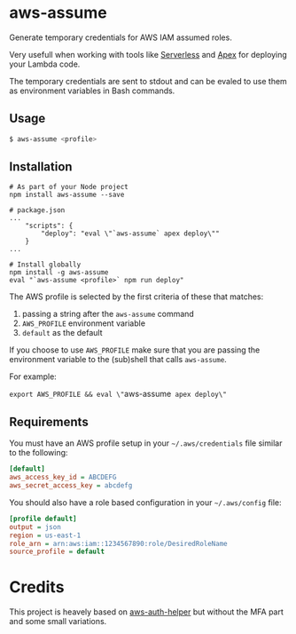 # aws-assume

Generate temporary credentials for AWS IAM assumed roles.

Very usefull when working with tools like [Serverless](http://serverless.com/) and
[Apex](http://apex.run/) for deploying your Lambda code.

The temporary credentials are sent to stdout and can be evaled to use them
as environment variables in Bash commands.

## Usage

```bash
$ aws-assume <profile>
```

## Installation
```
# As part of your Node project
npm install aws-assume --save

# package.json
...
    "scripts": {
        "deploy": "eval \"`aws-assume` apex deploy\""
    }
...
```

```
# Install globally
npm install -g aws-assume
eval "`aws-assume <profile>` npm run deploy"
```

The AWS profile is selected by the first criteria of these that matches:

1. passing a string after the `aws-assume` command
2. `AWS_PROFILE` environment variable
3. `default` as the default

If you choose to use `AWS_PROFILE` make sure that you are passing the environment
variable to the (sub)shell that calls `aws-assume`.

For example:

`export AWS_PROFILE && eval \"`aws-assume` apex deploy\"`

## Requirements

You must have an AWS profile setup in your `~/.aws/credentials` file similar to
the following:

```ini
[default]
aws_access_key_id = ABCDEFG
aws_secret_access_key = abcdefg
```

You should also have a role based configuration in your `~/.aws/config` file:

```ini
[profile default]
output = json
region = us-east-1
role_arn = arn:aws:iam::1234567890:role/DesiredRoleName
source_profile = default
```

# Credits

This project is heavely based on [aws-auth-helper](https://github.com/CoffeeAndCode/aws-auth-helper) but without the MFA part and some small variations.
